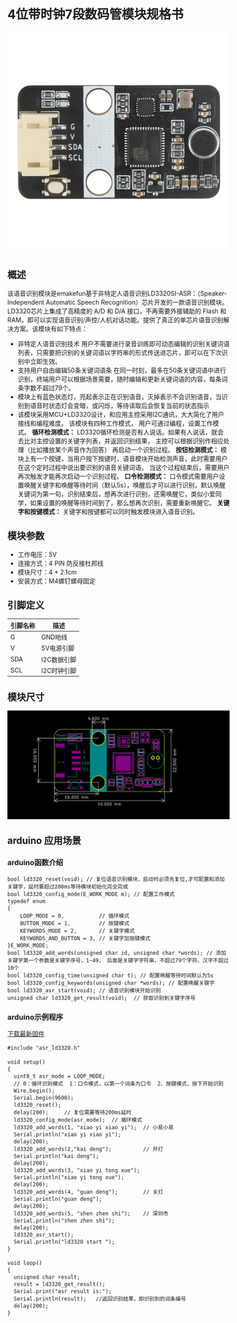 # 4位带时钟7段数码管模块规格书

![02](ld3320_pic\ld3320.jpg)

## 概述

该语音识别模块是emakefun基于非特定人语音识别LD3320SI-ASR：（Speaker-Independent Automatic Speech Recognition）芯片开发的一款语音识别模块。LD3320芯片上集成了高精度的 A/D 和 D/A 接口，不再需要外接辅助的 Flash 和RAM，即可以实现语音识别/声控/人机对话功能。提供了真正的单芯片语音识别解决方案。该模块有如下特点：
- 非特定人语音识别技术
用户不需要进行录音训练即可动态编辑的识别关键词语列表，只需要把识别的关键词语以字符串的形式传送进芯片，即可以在下次识别中立即生效。
- 支持用户自由编辑50条关键词语条
在同一时刻，最多在50条关键词语中进行识别，终端用户可以根据场景需要，随时编辑和更新关键词语的内容，每条词条字数不超过79个。
- 模块上有蓝色状态灯，亮起表示正在识别语音，灭掉表示不会识别语音，当识别到语音时状态灯会变暗，或闪烁，等待读取后会恢复当前的状态指示
- 该模块采用MCU+LD3320设计，和应用主控采用I2C通讯，大大简化了用户接线和编程难度。
该模块有四种工作模式， 用户可通过编程，设置工作模式。
**循环检测模式：**
LD3320循环检测是否有人说话。如果有人说话，就会去比对主控设置的关键字列表，并返回识别结果， 主控可以根据识别作相应处理（比如播放某个声音作为回答） 再启动一个识别过程。
**按钮检测模式：**
 模块上有一个按键，当用户按下按键时，语音模块开始检测声音，此时需要用户在这个定时过程中说出要识别的语音关键词语。 当这个过程结束后，需要用户再次触发才能再次启动一个识别过程。
**口令检测模式：**
口令模式需要用户设置唤醒关键字和唤醒等待时间（默认5s），唤醒后才可以进行识别，默认唤醒关键词为第一句，识别结束后，想再次进行识别，还需唤醒它，类似小爱同学，如果设置的唤醒等待时间到了，那么想再次识别，需要重新唤醒它。
**关键字和按键模式：**
关键字和按键都可以同时触发模块进入语音识别。

## 模块参数

* 工作电压：5V
* 连接方式：4 PIN 防反接杜邦线
* 模块尺寸：4 * 2.1cm
* 安装方式：M4螺钉螺母固定

## 引脚定义

| 引脚名称| 描述 |
|---- |----|
| G | GND地线 |
| V | 5V电源引脚 |
| SDA | I2C数据引脚 |
| SCL | I2C时钟引脚   |

## 模块尺寸

![03](ld3320_pic\2.png)

##  arduino 应用场景

### arduino函数介绍

```
bool ld3320_reset(void); // 复位语音识别模块，启动时必须先复位,才可配置和添加关键字，延时要超过200ms等待模块初始化完全完成
bool ld3320_config_mode(E_WORK_MODE m); // 配置工作模式
typedef enum
{
    LOOP_MODE = 0,           // 循环模式
    BUTTON_MODE = 1,         // 按键模式
    KEYWORDS_MODE = 2,       // 关键字模式
    KEYWORDS_AND_BUTTON = 3, // 关键字加按键模式
}E_WORK_MODE;
bool ld3320_add_words(unsigned char id, unsigned char *words); // 添加关键字第一个参数是关键字序号，1~49， 后面是关键字字符串，不超过79个字符，汉字不超过10个
bool ld3320_config_time(unsigned char t); // 配置唤醒等待时间默认为5s
bool ld3320_config_keywords(unsigned char *words); // 配置唤醒关键字
bool ld3320_asr_start(void); // 语音识别模块开始识别
unsigned char ld3320_get_result(void);  // 获取识别到关键字序号
```
### arduino示例程序

[下载最新固件](https://raw.githubusercontent.com/emakefun/emakefun-docs/master/docs/sensors/smart_module/ld3320_pic/asr_control.zip)

```
#include "asr_ld3320.h"

void setup()
{
  uint8_t asr_mode = LOOP_MODE;     
  // 0：循环识别模式  1：口令模式，以第一个词条为口令  2、按键模式，按下开始识别
  Wire.begin();
  Serial.begin(9600);
  ld3320_reset();
  delay(200);     // 复位需要等待200ms延时
  ld3320_config_mode(asr_mode);  // 循环模式
  ld3320_add_words(1, "xiao yi xiao yi");  // 小易小易
  Serial.println("xiao yi xiao yi");
  delay(200);
  ld3320_add_words(2,"kai deng");          // 开灯
  Serial.println("kai deng");
  delay(200);
  ld3320_add_words(3, "xiao yi tong xue");              
  Serial.println("xiao yi tong xue");
  delay(200);
  ld3320_add_words(4, "guan deng");        // 关灯
  Serial.println("guan deng");
  delay(200);
  ld3320_add_words(5, "shen zhen shi");    // 深圳市
  Serial.println("shen zhen shi");
  delay(200);
  ld3320_asr_start();
  Serial.println("ld3320 start ");
}

void loop()
{
  unsigned char result;
  result = ld3320_get_result();
  Serial.print("asr result is:");
  Serial.println(result);   //返回识别结果，即识别到的词条编号
  delay(200);
}
```
